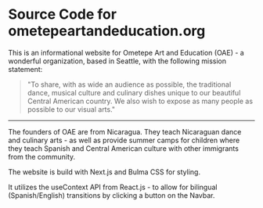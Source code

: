 # Source Code for ometepeartandeducation.org

This is an informational website for Ometepe Art and Education (OAE) - a wonderful organization,
based in Seattle, with the following mission statement:

> "To share, with as wide an audience as possible, the traditional dance, musical culture and
> culinary dishes unique to our beautiful Central American country. We also wish to expose as many
> people as possible to our visual arts."

---

The founders of OAE are from Nicaragua. They teach Nicaraguan dance and culinary arts - as well as
provide summer camps for children where they teach Spanish and Central American culture with other
immigrants from the community.

The website is build with Next.js and Bulma CSS for styling.

It utilizes the useContext API from React.js - to allow for bilingual (Spanish/English) transitions
by clicking a button on the Navbar.
